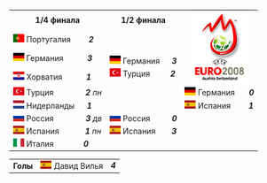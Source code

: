 <!--2021-09-14 16:20:01-->
<table class=p>
<tr>
  <th class=mb>1/4 финала</th>
  <th>1/2 финала</th>
  <td rowspan=4 align=center valign=center><img src="UEFA_Euro_2008.svg" width="102px"></td>
</tr>
<tr>
  <td class="col mt"><img width="20px" src="pt.svg"> Португалия <b> &ensp; &emsp; <i>2</i></b></td>
  <td>&nbsp;</td>
</tr>
<tr>
  <td class="col bt br mb"><img width="20px" src="de.svg"> Германия <b> &ensp; &ensp; &emsp; <i>3</i></b></td>
  <td valign=bottom class="col bb"><img width="20px" src="de.svg"> Германия <b> &emsp; <i>3</i></b></td>
</tr>
<tr>
  <td class="col bb br mt"><img width="20px" src="hr.svg"> Хорватия <b> &ensp; &ensp; &emsp; <i>1</i></b></td>
  <td valign=top class="col br"><img width="20px" src="tr.svg"> Турция <b> &nbsp; &nbsp; &emsp; <i>2</i></b></td>
</tr>
<tr>
  <td class="col mb"><img width="20px" src="tr.svg"> Турция <b> &nbsp; &ensp; &emsp; &emsp; <i>2</i></b><i> пн</i></td>
  <td class=br>&nbsp;</td>
  <td valign=bottom class=col><img width="20px" src="de.svg"> Германия <b> &ensp; &ensp; <i>0</i></b></td>
</tr>
<tr>
  <td class="col mt"><img width="20px" src="nl.svg"> Нидерланды <b> &nbsp; &ensp; <i>1</i></b></td>
  <td class=br>&nbsp;</td>
  <td valign=top class="col bt"><img width="20px" src="es.svg"> Испания <b> &ensp; &emsp; <i>1</i></b></td>
</tr>
<tr>
  <td class="col bt br mb"><img width="20px" src="ru.svg"> Россия <b> &nbsp; &ensp; &emsp; &emsp; <i>3</i></b><i> дв</i></td>
  <td valign=bottom class="col bb br"><img width="20px" src="ru.svg"> Россия <b> &emsp; &emsp; <i>0</i></b></td>
  <td>&nbsp;</td>
</tr>
<tr>
  <td class="col bb br mt"><img width="20px" src="es.svg"> Испания <b> &nbsp; &emsp; &emsp; <i>1</i></b><i> пн</i></td>
  <td valign=top class=col><img width="20px" src="es.svg"> Испания <b> &nbsp; &emsp; <i>3</i></b></td>
  <td>&nbsp;</td>
</tr>
<tr>
  <td class="col mb"><img width="20px" src="it.svg"> Италия <b> &ensp; &ensp; &ensp; &emsp; <i>0</i></b></td>
  <td>&nbsp;</td>
  <td>&nbsp;</td>
</tr>
</table>
<p>
<table class=p>
<tr>
  <th class=col> Голы </th>
  <td class=col><img width="20px" src="es.svg"> Давид Вилья </td>
  <td valign=top><b><i>4</i></b></td>
</tr>
</table>
